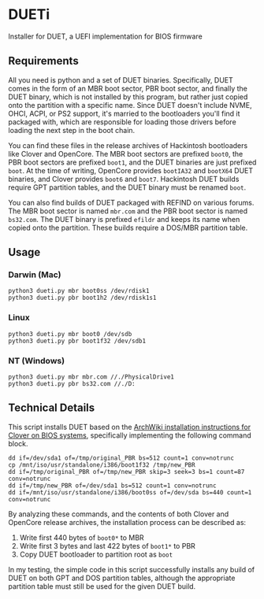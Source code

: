 # DUETi

Installer for DUET, a UEFI implementation for BIOS firmware

## Requirements

All you need is python and a set of DUET binaries. Specifically, DUET comes in the form of an MBR boot sector, PBR boot sector, and finally the DUET binary, which is not installed by this program, but rather just copied onto the partition with a specific name. Since DUET doesn't include NVME, OHCI, ACPI, or PS2 support, it's married to the bootloaders you'll find it packaged with, which are responsible for loading those drivers before loading the next step in the boot chain.

You can find these files in the release archives of Hackintosh bootloaders like Clover and OpenCore. The MBR boot sectors are prefixed `boot0`, the PBR boot sectors are prefixed `boot1`, and the DUET binaries are just prefixed `boot`. At the time of writing, OpenCore provides `bootIA32` and `bootX64` DUET binaries, and Clover provides `boot6` and `boot7`. Hackintosh DUET builds require GPT partition tables, and the DUET binary must be renamed `boot`.

You can also find builds of DUET packaged with REFIND on various forums. The MBR boot sector is named `mbr.com` and the PBR boot sector is named `bs32.com`. The DUET binary is prefixed `efildr` and keeps its name when copied onto the partition. These builds require a DOS/MBR partition table.

## Usage

### Darwin (Mac)

```
python3 dueti.py mbr boot0ss /dev/rdisk1
python3 dueti.py pbr boot1h2 /dev/rdisk1s1
```

### Linux

```
python3 dueti.py mbr boot0 /dev/sdb
python3 dueti.py pbr boot1f32 /dev/sdb1
```

### NT (Windows)

```
python3 dueti.py mbr mbr.com //./PhysicalDrive1
python3 dueti.py pbr bs32.com //./D:
```

## Technical Details

This script installs DUET based on the [ArchWiki installation instructions for Clover on BIOS systems](https://wiki.archlinux.org/title/Clover#BIOS_Systems), specifically implementing the following command block.

```
dd if=/dev/sda1 of=/tmp/original_PBR bs=512 count=1 conv=notrunc
cp /mnt/iso/usr/standalone/i386/boot1f32 /tmp/new_PBR
dd if=/tmp/original_PBR of=/tmp/new_PBR skip=3 seek=3 bs=1 count=87 conv=notrunc
dd if=/tmp/new_PBR of=/dev/sda1 bs=512 count=1 conv=notrunc
dd if=/mnt/iso/usr/standalone/i386/boot0ss of=/dev/sda bs=440 count=1 conv=notrunc
```

By analyzing these commands, and the contents of both Clover and OpenCore release archives, the installation process can be described as:

1. Write first 440 bytes of `boot0*` to MBR
2. Write first 3 bytes and last 422 bytes of `boot1*` to PBR
3. Copy DUET bootloader to partition root as `boot`

In my testing, the simple code in this script successfully installs any build of DUET on both GPT and DOS partition tables, although the appropriate partition table must still be used for the given DUET build.